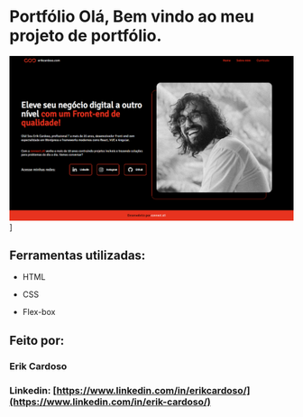 # Portfólio Olá, Bem vindo ao meu projeto de portfólio.

![image](https://github.com/erikconnect/meu-portfolio/blob/erikconnect-patch-1/meu-portfolio.png)]

## Ferramentas utilizadas:

* HTML

* CSS

* Flex-box

## Feito por:

### Erik Cardoso

### Linkedin: [https://www.linkedin.com/in/erikcardoso/](https://www.linkedin.com/in/erik-cardoso/)
